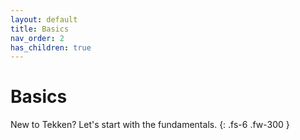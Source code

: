 ```yaml
---
layout: default
title: Basics
nav_order: 2
has_children: true
---
```


# Basics
New to Tekken? Let's start with the fundamentals.
{: .fs-6 .fw-300 }
